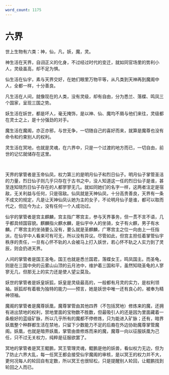 ```yaml
---
word_count: 1175
---
```


# 六界

世上生物有六类：神，仙，凡，妖，魔，灵。

神生活在天界，自诩正义的化身，不过经过时代的变迁，就如同官场里的势利小人，灵级虽高，却不足为惧。

仙生活在仙宇，素与天界交好，在她们眼里万物平等，从凡类到天神再到魔阁中人，全都一样，十分善良。

凡生活在人间，就像现在的人类，没有灵级，却有自由，分为悉兰、落蝶、鸣凤三个国家，呈现三国之势。

妖生活在妖世，都是坏人，毫无掩饰，是以神、仙、魔均不屑与他们来往，灵级都在灵士之上，是十分强劲的对手。

魔生活在魔阁，亦正亦邪，与世无争，一切随自己的喜好而来，就算是魔尊也没有命令和约束别人的权利。

灵生活在冥地，也就是灵魂，在六界中，只是一个过渡的地方而已，一切自由，前世的记忆就储存在这里。

<br>

天界的掌管者是玉帝仙凤，权力第三的是明月仙子和烈日仙子。明月仙子掌管圣洁的力量，烈日仙子则几乎只存在于古书之中，没人知道这一任的烈日仙子是谁，甚至连知晓烈日仙子存在的人都寥寥无几。就如同她们的名字一样，这两者注定是宿敌，无关利益与任何，只是宿敌。仙凤就是天神仙凤，十分高贵善良，天界有一条不成文的规定，凡是让天神仙凤认她为主的女子，不论明月仙子是谁，都可以取而代之，但迄今为止，没有任何一个人成功过。

仙宇的掌管者是宫主麒麟，宫主指广寒宫主，参与天界事务，但一贯不言不语，几乎都具倾国容貌。麒麟指火麒水麟，是仙宇中人的坐骑，女子有火麒，男子有水麟。广寒宫主的坐骑要么没有，要么就是圣麒麟，广寒宫主之位一向由上一任指派，在仙宇中人看来可有可无，所以没有异议。尽管如此，但宫主担任着掌管仙宇秩序的责任，一旦有心怀不轨的人会被马上打入妖世，若心怀不轨之人实力到了灵辰，则会扔进天界。

人间的掌管者是国王圣龟，国王也就是悉兰国君，落蝶女王，鸣凤国主。而圣龟，则是在三国中央的云雾山山顶的云月池中，维护着三国和平，虽然知晓圣龟的人寥寥无几，但那无上的实力还是使人望尘莫及。

妖世的掌管者是妖皇妖狐，妖皇是灵级最高的，一般都有月灵的实力，是权利领袖。妖狐却有着极为独特的能力——预言，她是妖世中唯一还有良心的，被奉为精神领袖。

魔阁的掌管者是魔尊妖凰，魔尊掌管由其他四界（不包括冥地）修炼来的魔，还拥有进出禁地的权利，禁地里面的宝物数不胜数，但最吸引人的还是因为里面藏着一条极好的蓝级矿脉，所以几乎所有的魔都不停修炼，只为能进入矿脉；还有，暗界妖凰整个种群都生活在禁地，只留下少数能力不足的后裔在外边协助魔尊掌管魔阁。妖凰，也就是暗界妖凰，掌管由兽修炼而来的魔，魔尊一向以征服妖凰为己任，只不过无关权力，纯粹是征服欲罢了。

冥地的掌管者是冥王鲲鹏，冥王管理灵魂，鲲鹏是他的妖兽，看似权力无边，但为了防止六界大乱，每一任冥王都会接受仙宇魔阁的审核，是以冥王的权力并不大，更何况每人的轮回自有定数，所以冥王也很轻松，只是提醒别人轮回，让鲲鹏找到轮回之人而已。
